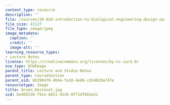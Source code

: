 ```yaml
---
content_type: resource
description: ''
file: /courses/20-020-introduction-to-biological-engineering-design-spring-2009/be905536f9ceb65142268ff1df6b5e22_Arsen_Devlevel.jpg
file_size: 41127
file_type: image/jpeg
image_metadata:
  caption: ''
  credit: ''
  image-alt: ''
learning_resource_types:
- Lecture Notes
license: https://creativecommons.org/licenses/by-nc-sa/4.0/
ocw_type: OCWImage
parent_title: Lecture and Studio Notes
parent_type: CourseSection
parent_uid: 6b390478-4bb4-fa18-4e86-cd14829a747e
resourcetype: Image
title: Arsen_Devlevel.jpg
uid: be905536-f9ce-b651-4226-8ff1df6b5e22
---
```

